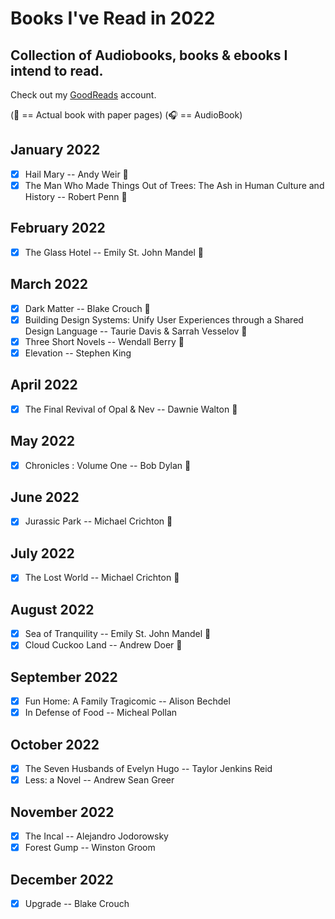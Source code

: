 # Books I've Read in 2022

## Collection of Audiobooks, books & ebooks I intend to read.

Check out my [GoodReads](https://www.goodreads.com/user/show/33690483-nick) account.

(:blue_book: == Actual book with paper pages)
(:headphones: == AudioBook)

## January 2022

- [x] Hail Mary -- Andy Weir :blue_book:
- [x] The Man Who Made Things Out of Trees: The Ash in Human Culture and History -- Robert Penn :blue_book:

## February 2022

- [x] The Glass Hotel -- Emily St. John Mandel :blue_book:

## March 2022

- [x] Dark Matter -- Blake Crouch :blue_book:
- [x] Building Design Systems: Unify User Experiences through a Shared Design Language -- Taurie Davis & Sarrah Vesselov :blue_book:
- [x] Three Short Novels -- Wendall Berry :blue_book:
- [x] Elevation -- Stephen King

## April 2022

- [x] The Final Revival of Opal & Nev -- Dawnie Walton :blue_book:

## May 2022

- [x] Chronicles : Volume One -- Bob Dylan :blue_book:

## June 2022

-[x] Jurassic Park -- Michael Crichton :blue_book:

## July 2022

- [x] The Lost World -- Michael Crichton :blue_book:

## August 2022

- [x] Sea of Tranquility -- Emily St. John Mandel :blue_book:
- [x] Cloud Cuckoo Land -- Andrew Doer :blue_book:

## September 2022

- [x] Fun Home: A Family Tragicomic -- Alison Bechdel
- [x] In Defense of Food -- Micheal Pollan

## October 2022

- [x] The Seven Husbands of Evelyn Hugo -- Taylor Jenkins Reid
- [x] Less: a Novel -- Andrew Sean Greer

## November 2022

- [x] The Incal -- Alejandro Jodorowsky
- [x] Forest Gump -- Winston Groom

## December 2022

- [x] Upgrade -- Blake Crouch
